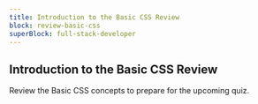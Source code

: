 ```yaml
---
title: Introduction to the Basic CSS Review
block: review-basic-css
superBlock: full-stack-developer
---
```


## Introduction to the Basic CSS Review

Review the Basic CSS concepts to prepare for the upcoming quiz.
